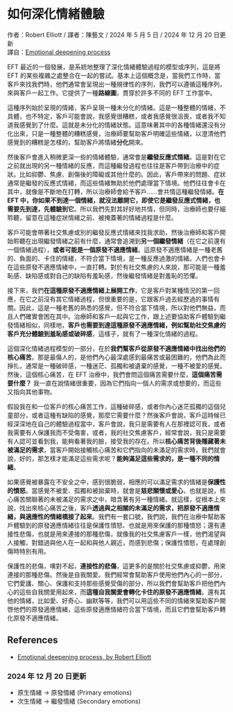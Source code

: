 # 如何深化情緒體驗
作者：Robert Elliott / 譯者：陳藝文 / 2024 年 5 月 5 日 / 2024 年 12 月 20 日更新  
譯自：[Emotional deepening process](https://youtube.com/watch?v=kNRg2DFtgOw)

EFT 最近的一個發展，是系統地整理了深化情緒體驗過程的模型或序列，這是將 EFT 的某些複雜之處整合在一起的嘗試。基本上這個概念是，當我們工作時，當客戶來找我們時，他們通常會呈現出一種規律性的序列，我們可以遵循這種序列，來與客戶一起工作。它提供了一種**路線圖**，貫穿於許多不同的 EFT 工作當中。

這種序列始於呈現的情緒，客戶呈現一種未分化的情緒。這是一種整體的情緒，不具體，也不特定，客戶可能會說，我感覺很糟糕，或者我感覺很沮喪，或者我不知道我感覺到了什麼。這就是未分化的情緒狀態。這意味著其中的各種情緒還沒有分化出來，只是一種整體的糟糕感覺，治療師要幫助客戶明確這些情緒，以澄清他們感覺到的糟糕是怎樣的，幫助客戶將情緒**分化**開來。

然後客戶會進入稍微更深一些的情緒體驗，通常會是**繼發反應式情緒**。這是對在它之前就出現的另一種情緒的反應，而這種繼發過程也往往是客戶帶到治療中的症狀。比如抑鬱、焦慮、創傷後的障礙或其他什麼的。因此，客戶帶來的問題、症狀通常是繼發的反應式情緒，而這些情緒無助於他們處理當下情境。他們往往會卡在其中，就像是不斷地在打轉，所以治療師會給予客戶……會共情這種繼發情緒。**在 EFT 中，你如果不到達一個情緒，就沒法離開它，即使它是繼發反應式情緒，也需要先到達，先體驗到它**。所以我們先對其好好地共情，但同時，治療師也要仔細聆聽，留意在這種症狀情緒之前、被掩蓋著的情緒過程是什麼。

客戶可能會帶著社交焦慮或別的繼發反應式情緒來找我求助，然後治療師和客戶開始聆聽在出現繼發情緒之前有什麼，通常會追溯到**另一個繼發情緒**（在它之前還有一個情緒過程），**或者可能是一個原發不適應情緒**。這原發不適應情緒是一種老舊的、負面的、卡住的情緒，不符合當下情境，是一種反應過激的情緒。人們也會卡在這些原發不適應情緒中，一直打轉。對於有社交焦慮的人來說，那可能是一種羞恥感、缺陷感或對自己的缺陷有羞恥感，然後繼發情緒是對羞恥的恐懼。

接下來，我們**在這種原發不適應情緒上展開工作**，它是客戶對某種情況的第一回應，在它之前沒有其它情緒過程，但很重要的是，它跟客戶過去經歷過的事情有關。因此，這是一種老舊的熟悉的感覺，但不符合當下情境，所以對他們無益，而且人們確實會困在其中。治療師和客戶一起與它工作，跟上述要協助客戶體驗到繼發情緒相似，同樣地，**客戶也需要到達這種原發不適應情緒，例如幫助社交焦慮的客戶充分體驗到羞恥感或破碎感**，這樣子，就有了一種深化情緒的過程。

這個深化情緒過程模型的一部分，在於**我們幫客戶從原發不適應情緒中找出他們的核心痛苦**。那是最傷人的，是他們內心最深處感到最痛苦或最困難的，他們為此而掙扎，通常是一種破碎感，一種迷茫、孤獨和被遺棄的感覺，一種不被愛的感覺。然後，這個核心痛苦，在 EFT 治療中，我們會問這個痛苦需要什麼，**這個痛苦需要什麼？** 我一直在說情緒很重要，因為它們指向一個人的需求或想要的，而這些又指向其他事物。

假設我在和一位客戶的核心痛苦工作，這種破碎感，或者你內心迷茫孤獨的這個兒童部分，或者這種有缺陷的感覺，那麼它需要什麼？然後客戶會說，客戶這時候已經深深地在自己的體驗過程當中，客戶會說，我只是需要有人在那裡認可我，或者我需要有人保護我而不受傷害，或者，我的社交焦慮客戶，經常會說，我只是需要有人認可並看到我，能夠看著我的臉，接受我的存在。所以**核心痛苦背後隱藏著未被滿足的需求**，當客戶開始接觸核心痛苦和它們指向的未滿足的需求時，我們就會說，好的，那怎樣才能滿足這些需求呢？**能夠滿足這些需求的，是一種不同的情緒**。

如果感覺被暴露在不安全之中，感到很脆弱，相應的可以滿足需求的情緒是**保護性的憤怒**。當感覺不被愛、孤獨和被拋棄時，就會是**慈悲關懷或愛心**，也就是說，核心痛苦關聯著的未被滿足的需求之中，暗含著有另一種情緒。就這樣，從根本上來說，找出來核心痛苦之後，客戶**透過與之相關的未滿足的需求，把原發不適應情緒，與適應性的情緒橋接了起來**。我們有一套口號，我們說，我們在治療中幫助客戶體驗到的原發適應情緒往往是保護性憤怒、也就是用來保護的那種憤怒；還有連接性悲傷，也就是用來連接的那種悲傷，就像我的社交焦慮客戶一樣，他們渴望與人接觸，對錯過與他人在一起和與他人親近，而感到悲傷；保護性憤怒，在處理創傷時特別有用。

保護性的悲傷，噢對不起，**連接性的悲傷**，這更多的是關於社交焦慮或抑鬱，用來連接的那種悲傷。然後是自我關愛。我們經常會幫助客戶使用他們內心的一部分，它們愛護、關心、保護和支持那些感覺受傷的部分，所以我們會幫助客戶把他們內心的這些自我關愛用起來，而**這種自我關愛會轉化卡住的原發不適應情緒**。還有其他的情緒，比如愛、好奇心、幽默等等，我們可以用這些不同的情緒來幫助客戶開啓他們的原發適應情緒，這些原發適應情緒符合當下情境，而且它們會幫助客戶轉化原發不適應情緒。

## References
- [Emotional deepening process, by Robert Elliott](s.htm?p=deepening)

### 2024 年 12 月 20 日更新
- 原生情緒 → 原發情緒 (Primary emotions)
- 次生情緒 → 繼發情緒 (Secondary emotions)
